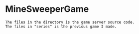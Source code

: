 # MineSweeperGame
    The files in the directory is the game server source code.
    The files in "series" is the previous game I made.
